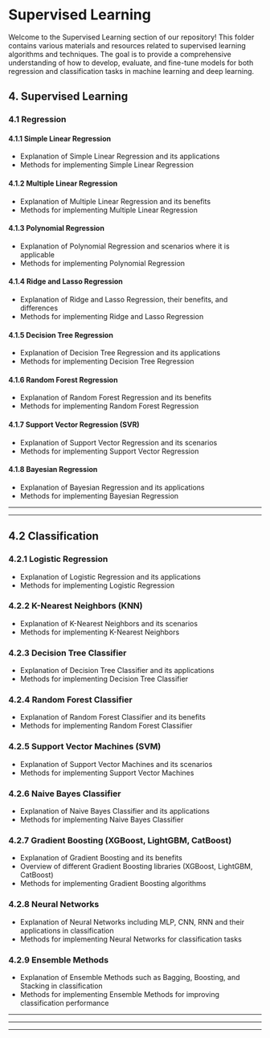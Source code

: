 # Supervised Learning

Welcome to the Supervised Learning section of our repository! This folder contains various materials and resources related to supervised learning algorithms and techniques. The goal is to provide a comprehensive understanding of how to develop, evaluate, and fine-tune models for both regression and classification tasks in machine learning and deep learning.

## 4. Supervised Learning

### 4.1 Regression

#### 4.1.1 Simple Linear Regression

- Explanation of Simple Linear Regression and its applications
- Methods for implementing Simple Linear Regression

#### 4.1.2 Multiple Linear Regression

- Explanation of Multiple Linear Regression and its benefits
- Methods for implementing Multiple Linear Regression

#### 4.1.3 Polynomial Regression

- Explanation of Polynomial Regression and scenarios where it is applicable
- Methods for implementing Polynomial Regression

#### 4.1.4 Ridge and Lasso Regression

- Explanation of Ridge and Lasso Regression, their benefits, and differences
- Methods for implementing Ridge and Lasso Regression

#### 4.1.5 Decision Tree Regression

- Explanation of Decision Tree Regression and its applications
- Methods for implementing Decision Tree Regression

#### 4.1.6 Random Forest Regression

- Explanation of Random Forest Regression and its benefits
- Methods for implementing Random Forest Regression

#### 4.1.7 Support Vector Regression (SVR)

- Explanation of Support Vector Regression and its scenarios
- Methods for implementing Support Vector Regression

#### 4.1.8 Bayesian Regression

- Explanation of Bayesian Regression and its applications
- Methods for implementing Bayesian Regression
<hr><hr>

## 4.2 Classification

### 4.2.1 Logistic Regression

- Explanation of Logistic Regression and its applications
- Methods for implementing Logistic Regression

### 4.2.2 K-Nearest Neighbors (KNN)

- Explanation of K-Nearest Neighbors and its scenarios
- Methods for implementing K-Nearest Neighbors

### 4.2.3 Decision Tree Classifier

- Explanation of Decision Tree Classifier and its applications
- Methods for implementing Decision Tree Classifier

### 4.2.4 Random Forest Classifier

- Explanation of Random Forest Classifier and its benefits
- Methods for implementing Random Forest Classifier

### 4.2.5 Support Vector Machines (SVM)

- Explanation of Support Vector Machines and its scenarios
- Methods for implementing Support Vector Machines

### 4.2.6 Naive Bayes Classifier

- Explanation of Naive Bayes Classifier and its applications
- Methods for implementing Naive Bayes Classifier

### 4.2.7 Gradient Boosting (XGBoost, LightGBM, CatBoost)

- Explanation of Gradient Boosting and its benefits
- Overview of different Gradient Boosting libraries (XGBoost, LightGBM, CatBoost)
- Methods for implementing Gradient Boosting algorithms

### 4.2.8 Neural Networks

- Explanation of Neural Networks including MLP, CNN, RNN and their applications in classification
- Methods for implementing Neural Networks for classification tasks

### 4.2.9 Ensemble Methods

- Explanation of Ensemble Methods such as Bagging, Boosting, and Stacking in classification
- Methods for implementing Ensemble Methods for improving classification performance

<hr><hr>

---
